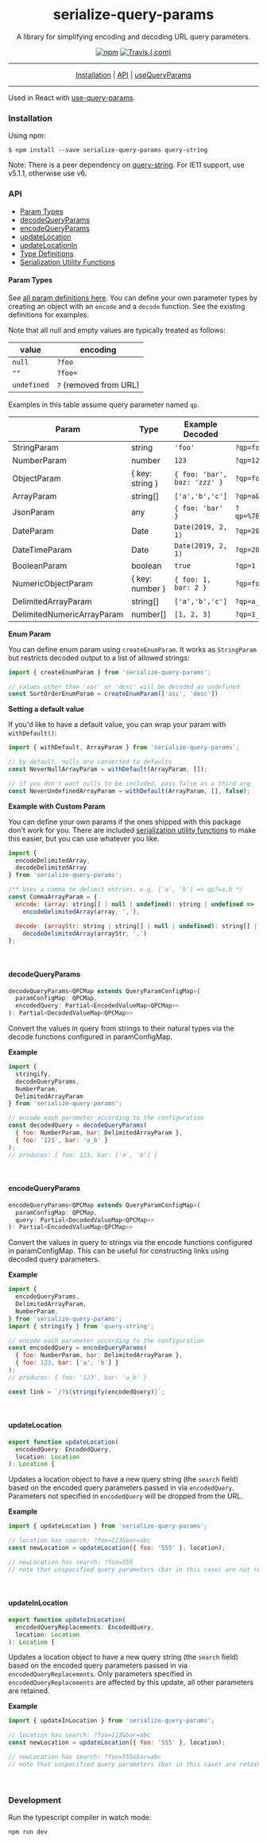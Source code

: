 <div align="center">
  <h1>serialize-query-params</h1>
  <p>A library for simplifying encoding and decoding URL query parameters.
  </p>

  <p>
    <a href="https://www.npmjs.com/package/serialize-query-params"><img alt="npm" src="https://img.shields.io/npm/v/serialize-query-params.svg"></a>
    <a href="https://travis-ci.com/pbeshai/serialize-query-params"><img alt="Travis (.com)" src="https://img.shields.io/travis/com/pbeshai/serialize-query-params.svg"></a>
  </p>
<hr />

<a href="#installation">Installation</a> | 
<a href="#api">API</a> |
<a href="https://peterbeshai.com/use-query-params/">useQueryParams</a>

</div>
<hr/>

Used in React with [use-query-params](https://github.com/pbeshai/use-query-params).

### Installation

Using npm:

```
$ npm install --save serialize-query-params query-string
```

Note: There is a peer dependency on [query-string](https://github.com/sindresorhus/query-string). For IE11 support, use v5.1.1, otherwise use v6.

### API

- [Param Types](#param-types)
- [decodeQueryParams](#decodequeryparams)
- [encodeQueryParams](#encodequeryparams)
- [updateLocation](#usequeryparam)
- [updateLocationIn](#usequeryparams-1)
- [Type Definitions](https://github.com/pbeshai/use-query-params/blob/master/packages/serialize-query-params/src/types.ts)
- [Serialization Utility Functions](https://github.com/pbeshai/use-query-params/blob/master/packages/serialize-query-params/src/serialize.ts)




#### Param Types
See [all param definitions here](https://github.com/pbeshai/use-query-params/blob/master/packages/serialize-query-params/src/params.ts). You can define your own parameter types by creating an object with an `encode` and a `decode` function. See the existing definitions for examples.

Note that all null and empty values are typically treated as follows:

| value | encoding |
| --- | --- |
| `null` | `?foo` |
| `""` | `?foo=` |
| `undefined` | `?` (removed from URL) |

Examples in this table assume query parameter named `qp`.

| Param | Type | Example Decoded | Example Encoded |
| --- | --- | --- | --- |
| StringParam | string | `'foo'` | `?qp=foo` |
| NumberParam | number | `123` | `?qp=123` |
| ObjectParam | { key: string } | `{ foo: 'bar', baz: 'zzz' }` | `?qp=foo-bar_baz-zzz` |
| ArrayParam | string[] | `['a','b','c']` | `?qp=a&qp=b&qp=c` |
| JsonParam | any | `{ foo: 'bar' }` | `?qp=%7B%22foo%22%3A%22bar%22%7D` |
| DateParam | Date | `Date(2019, 2, 1)` | `?qp=2019-03-01` |
| DateTimeParam | Date | `Date(2019, 2, 1)` | `?qp=2019-02-28T22:00:00.000Z` |
| BooleanParam | boolean | `true` | `?qp=1` |
| NumericObjectParam | { key: number } | `{ foo: 1, bar: 2 }` | `?qp=foo-1_bar-2` |
| DelimitedArrayParam | string[] | `['a','b','c']` | `?qp=a_b_c'` |
| DelimitedNumericArrayParam | number[] | `[1, 2, 3]` | `?qp=1_2_3'` |

**Enum Param**

You can define enum param using `createEnumParam`. It works as `StringParam` but restricts decoded output to a list of allowed strings: 

```js
import { createEnumParam } from 'serialize-query-params';

// values other than 'asc' or 'desc' will be decoded as undefined
const SortOrderEnumParam = createEnumParam(['asc', 'desc'])
```

**Setting a default value**

If you'd like to have a default value, you can wrap your param with `withDefault()`:

```js
import { withDefault, ArrayParam } from 'serialize-query-params';

// by default, nulls are converted to defaults
const NeverNullArrayParam = withDefault(ArrayParam, []);

// if you don't want nulls to be included, pass false as a third arg
const NeverUndefinedArrayParam = withDefault(ArrayParam, [], false);
```

**Example with Custom Param**

You can define your own params if the ones shipped with this package don't work for you. There are included [serialization utility functions](https://github.com/pbeshai/use-query-params/blob/master/packages/serialize-query-params/src/serialize.ts) to make this easier, but you can use whatever you like.

```js
import {
  encodeDelimitedArray,
  decodeDelimitedArray
} from 'serialize-query-params';

/** Uses a comma to delimit entries. e.g. ['a', 'b'] => qp?=a,b */
const CommaArrayParam = {
  encode: (array: string[] | null | undefined): string | undefined => 
    encodeDelimitedArray(array, ','),

  decode: (arrayStr: string | string[] | null | undefined): string[] | undefined => 
    decodeDelimitedArray(arrayStr, ',')
};
```

<br/>

#### decodeQueryParams

```js
decodeQueryParams<QPCMap extends QueryParamConfigMap>(
  paramConfigMap: QPCMap,
  encodedQuery: Partial<EncodedValueMap<QPCMap>>
): Partial<DecodedValueMap<QPCMap>>
```

Convert the values in query from strings to their natural types via the
decode functions configured in paramConfigMap. 

**Example**

```js
import {
  stringify,
  decodeQueryParams,
  NumberParam,
  DelimitedArrayParam
} from 'serialize-query-params';

// encode each parameter according to the configuration
const decodedQuery = decodeQueryParams(
  { foo: NumberParam, bar: DelimitedArrayParam },
  { foo: '123', bar: 'a_b' }
);
// produces: { foo: 123, bar: ['a', 'b'] }
```

<br/>


#### encodeQueryParams

```js
encodeQueryParams<QPCMap extends QueryParamConfigMap>(
  paramConfigMap: QPCMap,
  query: Partial<DecodedValueMap<QPCMap>>
): Partial<EncodedValueMap<QPCMap>>
```

Convert the values in query to strings via the encode functions configured
in paramConfigMap. This can be useful for constructing links using decoded
query parameters.

**Example**

```js
import {
  encodeQueryParams,
  DelimitedArrayParam,
  NumberParam,
} from 'serialize-query-params';
import { stringify } from 'query-string';

// encode each parameter according to the configuration
const encodedQuery = encodeQueryParams(
  { foo: NumberParam, bar: DelimitedArrayParam },
  { foo: 123, bar: ['a', 'b'] }
);
// produces: { foo: '123', bar: 'a_b' }

const link = `/?${stringify(encodedQuery)}`;
```

<br/>



#### updateLocation

```js
export function updateLocation(
  encodedQuery: EncodedQuery,
  location: Location
): Location {
```

Updates a location object to have a new query string (the `search` field) based 
on the encoded query parameters passed in via `encodedQuery`. Parameters not
specified in `encodedQuery` will be dropped from the URL.

**Example**

```js
import { updateLocation } from 'serialize-query-params';

// location has search: ?foo=123&bar=abc
const newLocation = updateLocation({ foo: '555' }, location);

// newLocation has search: ?foo=555
// note that unspecified query parameters (bar in this case) are not retained.
```

<br/>


#### updateInLocation

```js
export function updateInLocation(
  encodedQueryReplacements: EncodedQuery,
  location: Location
): Location {
```

Updates a location object to have a new query string (the `search` field) based 
on the encoded query parameters passed in via `encodedQueryReplacements`. Only
parameters specified in `encodedQueryReplacements` are affected by this update,
all other parameters are retained.

**Example**

```js
import { updateInLocation } from 'serialize-query-params';

// location has search: ?foo=123&bar=abc
const newLocation = updateLocation({ foo: '555' }, location);

// newLocation has search: ?foo=555&bar=abc
// note that unspecified query parameters (bar in this case) are retained.
```

<br/>



### Development

Run the typescript compiler in watch mode:

```
npm run dev
```


